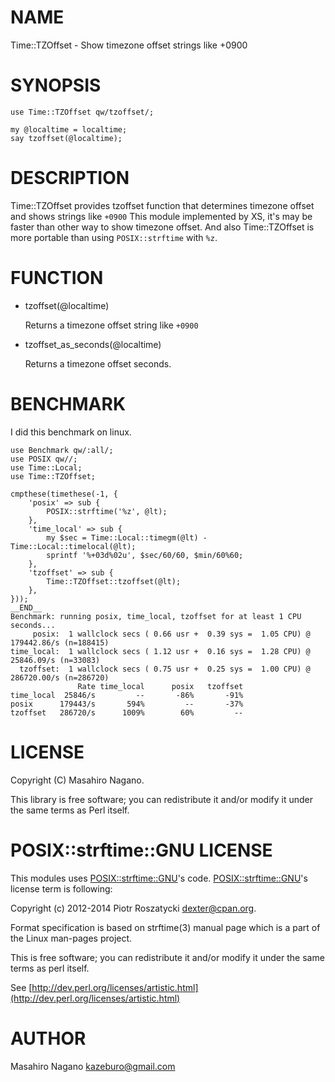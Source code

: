 # NAME

Time::TZOffset - Show timezone offset strings like +0900

# SYNOPSIS

    use Time::TZOffset qw/tzoffset/;

    my @localtime = localtime;
    say tzoffset(@localtime);

# DESCRIPTION

Time::TZOffset provides tzoffset function that determines timezone offset and shows strings
like `+0900`
This module implemented by XS, it's may be faster than other way to show timezone offset.
And also Time::TZOffset is more portable than using `POSIX::strftime` with `%z`.

# FUNCTION

- tzoffset(@localtime)

    Returns a timezone offset string like `+0900`

- tzoffset\_as\_seconds(@localtime)

    Returns a timezone offset seconds.

# BENCHMARK

I did this benchmark on linux.

    use Benchmark qw/:all/;
    use POSIX qw//;
    use Time::Local;
    use Time::TZOffset;
    
    cmpthese(timethese(-1, {
        'posix' => sub {
            POSIX::strftime('%z', @lt);
        },
        'time_local' => sub {
            my $sec = Time::Local::timegm(@lt) - Time::Local::timelocal(@lt);
            sprintf '%+03d%02u', $sec/60/60, $min/60%60;
        },
        'tzoffset' => sub {
            Time::TZOffset::tzoffset(@lt);
        },
    }));
    __END__
    Benchmark: running posix, time_local, tzoffset for at least 1 CPU seconds...
         posix:  1 wallclock secs ( 0.66 usr +  0.39 sys =  1.05 CPU) @ 179442.86/s (n=188415)
    time_local:  1 wallclock secs ( 1.12 usr +  0.16 sys =  1.28 CPU) @ 25846.09/s (n=33083)
      tzoffset:  1 wallclock secs ( 0.75 usr +  0.25 sys =  1.00 CPU) @ 286720.00/s (n=286720)
                   Rate time_local      posix   tzoffset
    time_local  25846/s         --       -86%       -91%
    posix      179443/s       594%         --       -37%
    tzoffset   286720/s      1009%        60%         --

# LICENSE

Copyright (C) Masahiro Nagano.

This library is free software; you can redistribute it and/or modify
it under the same terms as Perl itself.

# POSIX::strftime::GNU LICENSE

This modules uses [POSIX::strftime::GNU](https://metacpan.org/pod/POSIX::strftime::GNU)'s code. [POSIX::strftime::GNU](https://metacpan.org/pod/POSIX::strftime::GNU)'s  license term is following:

Copyright (c) 2012-2014 Piotr Roszatycki <dexter@cpan.org>.

Format specification is based on strftime(3) manual page which is a part of
the Linux man-pages project.

This is free software; you can redistribute it and/or modify it under
the same terms as perl itself.

See [http://dev.perl.org/licenses/artistic.html](http://dev.perl.org/licenses/artistic.html)

# AUTHOR

Masahiro Nagano <kazeburo@gmail.com>
